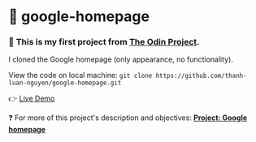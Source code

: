 # 🌱 google-homepage

### 🔰 **This is my first project from [The Odin Project](https://www.theodinproject.com/home).**

I cloned the Google homepage (only appearance, no functionality).

View the code on local machine: `git clone https://github.com/thanh-luan-nguyen/google-homepage.git`

👉 [Live Demo](https://thanh-luan-nguyen.github.io/google-homepage/)

❓ For more of this project's description and objectives: [**Project: Google homepage**](https://www.theodinproject.com/paths/foundations/courses/foundations/lessons/html-css)
